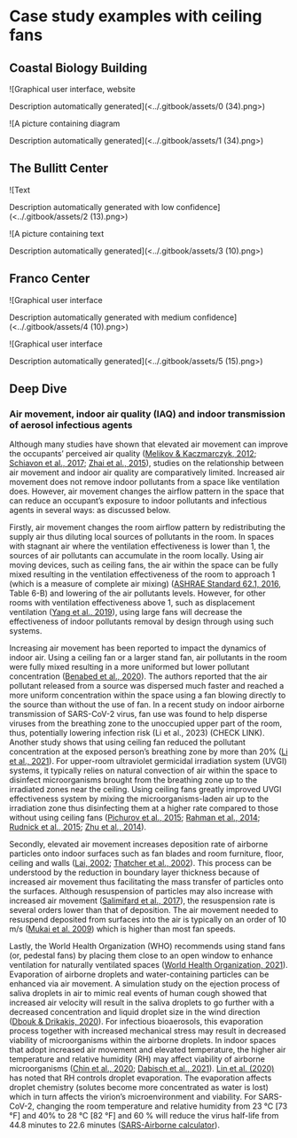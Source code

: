 # Case study examples with ceiling fans

## Coastal Biology Building

![Graphical user interface, website

Description automatically generated](<../.gitbook/assets/0 (34).png>)

![A picture containing diagram

Description automatically generated](<../.gitbook/assets/1 (34).png>)

## The Bullitt Center

![Text

Description automatically generated with low confidence](<../.gitbook/assets/2 (13).png>)

![A picture containing text

Description automatically generated](<../.gitbook/assets/3 (10).png>)

## Franco Center

![Graphical user interface

Description automatically generated with medium confidence](<../.gitbook/assets/4 (10).png>)

![Graphical user interface

Description automatically generated](<../.gitbook/assets/5 (15).png>)

## Deep Dive <a href="#_toc137735071" id="_toc137735071"></a>

### Air movement, indoor air quality (IAQ) and indoor transmission of aerosol infectious agents <a href="#_toc137735072" id="_toc137735072"></a>

Although many studies have shown that elevated air movement can improve the occupants’ perceived air quality ([Melikov & Kaczmarczyk, 2012](https://doi.org/10.1016/j.buildenv.2011.06.017); [Schiavon et al., 2017](https://doi.org/10.1111/ina.12352); [Zhai et al., 2015](https://doi.org/10.1016/j.buildenv.2015.04.003)), studies on the relationship between air movement and indoor air quality are comparatively limited. Increased air movement does not remove indoor pollutants from a space like ventilation does. However, air movement changes the airflow pattern in the space that can reduce an occupant’s exposure to indoor pollutants and infectious agents in several ways: as discussed below.

Firstly, air movement changes the room airflow pattern by redistributing the supply air thus diluting local sources of pollutants in the room. In spaces with stagnant air where the ventilation effectiveness is lower than 1, the sources of air pollutants can accumulate in the room locally. Using air moving devices, such as ceiling fans, the air within the space can be fully mixed resulting in the ventilation effectiveness of the room to approach 1 (which is a measure of complete air mixing) ([ASHRAE Standard 62.1, 2016](https://www.ashrae.org/technical-resources/bookstore/standards-62-1-62-2), Table 6-B) and lowering of the air pollutants levels. However, for other rooms with ventilation effectiveness above 1, such as displacement ventilation ([Yang et al., 2019](https://doi.org/10.1016/j.enbuild.2019.109359)), using large fans will decrease the effectiveness of indoor pollutants removal by design through using such systems.

Increasing air movement has been reported to impact the dynamics of indoor air. Using a ceiling fan or a larger stand fan, air pollutants in the room were fully mixed resulting in a more uniformed but lower pollutant concentration ([Benabed et al., 2020](https://doi.org/10.1016/j.buildenv.2020.106655)). The authors reported that the air pollutant released from a source was dispersed much faster and reached a more uniform concentration within the space using a fan blowing directly to the source than without the use of fan. In a recent study on indoor airborne transmission of SARS-CoV-2 virus, fan use was found to help disperse viruses from the breathing zone to the unoccupied upper part of the room, thus, potentially lowering infection risk (Li et al., 2023) (CHECK LINK). Another study shows that using ceiling fan reduced the pollutant concentration at the exposed person’s breathing zone by more than 20% ([Li et al., 2021](https://doi.org/10.1016/j.buildenv.2021.107887)). For upper-room ultraviolet germicidal irradiation system (UVGI) systems, it typically relies on natural convection of air within the space to disinfect microorganisms brought from the breathing zone up to the irradiated zones near the ceiling. Using ceiling fans greatly improved UVGI effectiveness system by mixing the microorganisms-laden air up to the irradiation zone thus disinfecting them at a higher rate compared to those without using ceiling fans ([Pichurov et al., 2015](https://doi.org/10.1016/j.buildenv.2014.12.021); [Rahman et al., 2014](https://doi.org/10.9734/BJAST/2014/11762); [Rudnick et al., 2015](https://doi.org/10.1016/j.buildenv.2014.03.025); [Zhu et al., 2014](https://doi.org/10.1016/j.buildenv.2013.10.019)).

Secondly, elevated air movement increases deposition rate of airborne particles onto indoor surfaces such as fan blades and room furniture, floor, ceiling and walls ([Lai, 2002](https://onlinelibrary.wiley.com/doi/abs/10.1046/j.0905-6947.2002.1r159a.x); [Thatcher et al., 2002](https://doi.org/10.1016/S1352-2310\(02\)00157-7)). This process can be understood by the reduction in boundary layer thickness because of increased air movement thus facilitating the mass transfer of particles onto the surfaces. Although resuspension of particles may also increase with increased air movement ([Salimifard et al., 2017](https://doi.org/10.1016/j.scitotenv.2017.01.058)), the resuspension rate is several orders lower than that of deposition. The air movement needed to resuspend deposited from surfaces into the air is typically on an order of 10 m/s ([Mukai et al. 2009](https://doi.org/10.1080/02786820903131073)) which is higher than most fan speeds.

Lastly, the World Health Organization (WHO) recommends using stand fans (or, pedestal fans) by placing them close to an open window to enhance ventilation for naturally ventilated spaces ([World Health Organization, 2021](https://www.who.int/publications-detail-redirect/9789240021280)). Evaporation of airborne droplets and water-containing particles can be enhanced via air movement. A simulation study on the ejection process of saliva droplets in air to mimic real events of human cough showed that increased air velocity will result in the saliva droplets to go further with a decreased concentration and liquid droplet size in the wind direction ([Dbouk & Drikakis, 2020](https://doi.org/10.1063/5.0011960)). For infectious bioaerosols, this evaporation process together with increased mechanical stress may result in decreased viability of microorganisms within the airborne droplets. In indoor spaces that adopt increased air movement and elevated temperature, the higher air temperature and relative humidity (RH) may affect viability of airborne microorganisms ([Chin et al., 2020](https://doi.org/10.1101/2020.03.15.20036673); [Dabisch et al., 2021](https://doi.org/10.1080/02786826.2020.1829536)). [Lin et al. (2020)](https://doi.org/10.1371/journal.pone.0243505) has noted that RH controls droplet evaporation. The evaporation affects droplet chemistry (solutes become more concentrated as water is lost) which in turn affects the virion’s microenvironment and viability. For SARS-CoV-2, changing the room temperature and relative humidity from 23 °C \[73 °F] and 40% to 28 °C \[82 °F] and 60 % will reduce the virus half-life from 44.8 minutes to 22.6 minutes ([SARS-Airborne calculator](https://www.dhs.gov/science-and-technology/sars-airborne-calculator)).

